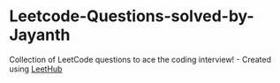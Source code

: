 # Leetcode-Questions-solved-by-Jayanth
Collection of LeetCode questions to ace the coding interview! - Created using [LeetHub](https://github.com/QasimWani/LeetHub)
